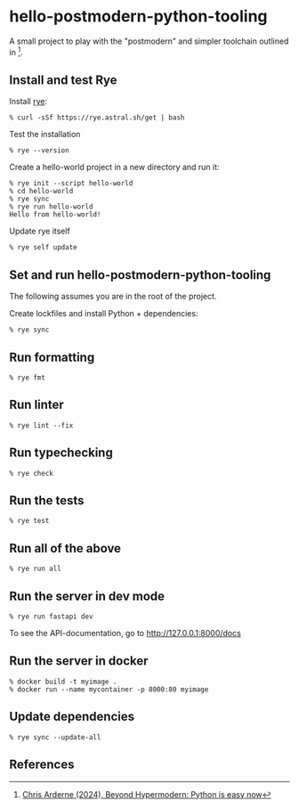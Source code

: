 # hello-postmodern-python-tooling

A small project to play with the "postmodern" and simpler toolchain outlined in [^1].


## Install and test Rye

Install [rye](https://rye.astral.sh/):

```shell
% curl -sSf https://rye.astral.sh/get | bash
```

Test the installation

```shell
% rye --version
```

Create a hello-world project in a new directory and run it:

```shell
% rye init --script hello-world
% cd hello-world
% rye sync
% rye run hello-world
Hello from hello-world!
```

Update rye itself

```shell
% rye self update
```

## Set and run hello-postmodern-python-tooling

The following assumes you are in the root of the project.

Create lockfiles and install Python + dependencies:

```shell
% rye sync
```

## Run formatting

```shell
% rye fmt
```

## Run linter

```shell
% rye lint --fix
```

## Run typechecking

```shell
% rye check
```

## Run the tests

```shell
% rye test
```

## Run all of the above

```shell
% rye run all
```

## Run the server in dev mode

```shell
% rye run fastapi dev
```

To see the API-documentation, go to <http://127.0.0.1:8000/docs>

## Run the server in docker

```shell
% docker build -t myimage .
% docker run --name mycontainer -p 8000:80 myimage
```

## Update dependencies

```shell
% rye sync --update-all
```

## References

[^1]: [Chris Arderne (2024), Beyond Hypermodern: Python is easy now](https://rdrn.me/postmodern-python/)
